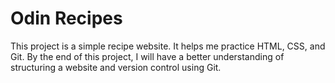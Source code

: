 # Odin Recipes

This project is a simple recipe website. It helps me practice HTML, CSS, and Git. By the end of this project, I will have a better understanding of structuring a website and version control using Git.
